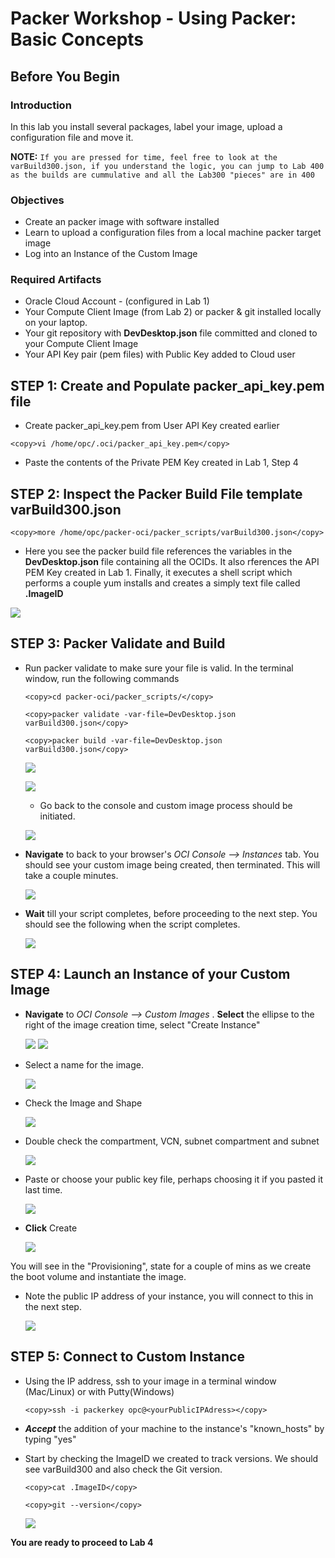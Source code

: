 # Packer Workshop - Using Packer: Basic Concepts
## Before You Begin
### Introduction

In this lab you install several packages, label your image, upload a configuration file and move it.  

**NOTE:** `If you are pressed for time, feel free to look at the varBuild300.json, if you understand the logic, you can jump to Lab 400 as the builds are cummulative and all the Lab300 "pieces" are in 400`
### Objectives

- Create an packer image with software installed
- Learn to upload a configuration files from a local machine packer target image
- Log into an Instance of the Custom Image
### Required Artifacts

- Oracle Cloud Account - (configured in Lab 1)
- Your Compute Client Image (from Lab 2) or packer & git installed locally on your laptop.
- Your git repository with **DevDesktop.json** file committed and cloned to your Compute Client Image
- Your API Key pair (pem files) with Public Key added to Cloud user

##  **STEP 1**: Create and Populate packer_api_key.pem file

- Create packer\_api\_key.pem from User API Key created earlier

```
<copy>vi /home/opc/.oci/packer_api_key.pem</copy>
```

- Paste the contents of the Private PEM Key created in Lab 1, Step 4

##  **STEP 2**: Inspect the Packer Build File template varBuild300.json

```
<copy>more /home/opc/packer-oci/packer_scripts/varBuild300.json</copy>
```
-  Here you see the packer build file references the variables in the **DevDesktop.json** file containing all the OCIDs.  It also rferences the API PEM Key created in Lab 1.  Finally, it executes a shell script which performs a couple yum installs and creates a simply text file called **.ImageID**

  ![](images/300/image1.png " ")

## **STEP 3**: Packer Validate and Build

- Run packer validate to make sure your file is valid.  In the terminal window, run the following commands

  ```
  <copy>cd packer-oci/packer_scripts/</copy>
  ```
  ```
  <copy>packer validate -var-file=DevDesktop.json varBuild300.json</copy>
  ```
  ```
  <copy>packer build -var-file=DevDesktop.json varBuild300.json</copy>
  ```

  ![](images/300/image2.png " ")
  
  ![](images/300/image3.png " ")

  - Go back to the console and custom image process should be initiated.

  ![](images/300/image4.png " ")


- **Navigate** to back to your browser's _OCI Console --> Instances_ tab. You should see your custom image being created, then terminated. This will take a couple minutes.
  
  ![](images/300/image5.png " ")

- **Wait** till your script completes, before proceeding to the next step. You should see the following when the script completes.

  ![](images/300/image6.png " ")
## **STEP 4**: Launch an Instance of your Custom Image

- **Navigate** to _OCI Console --> Custom Images_ . **Select** the ellipse to the right of the image creation time,  select "Create Instance"

  ![](images/300/image7.png " ")
  ![](images/300/image8.png " ")

- Select a name for the image.

  ![](images/300/image9.png " ")

- Check the Image and Shape
  
  ![](images/300/image10.png " ")

- Double check the compartment, VCN, subnet compartment and subnet  

  ![](images/300/image11.png " ")

- Paste or choose your public key file, perhaps choosing it if you pasted it last time.
  
  ![](images/300/image12.png " ")

- **Click** Create

  ![](images/300/image13.png " ")

You will see in the "Provisioning", state for a couple of mins as we create the boot volume and instantiate the image.  

- Note the public IP address of your instance, you will connect to this in the next step.

  ![](images/300/image14.png " ")
## **STEP 5**: Connect to Custom Instance

- Using the IP address, ssh to your image in a terminal window (Mac/Linux) or with Putty(Windows)

  ```
  <copy>ssh -i packerkey opc@<yourPublicIPAdress></copy>
  ```

- ***Accept*** the addition of your machine to the instance's "known_hosts" by typing "yes"

- Start by checking the ImageID we created to track versions.  We should see varBuild300 and also check the Git version.

  ```
  <copy>cat .ImageID</copy>
  ```
  ```
  <copy>git --version</copy>
  ```

  ![](images/300/image15.png " ")

**You are ready to proceed to Lab 4**